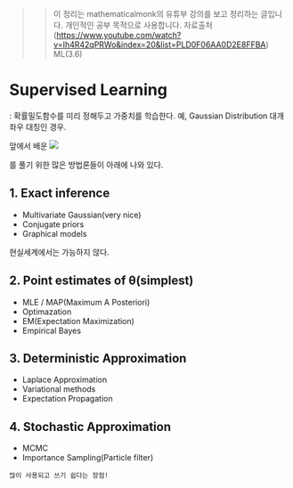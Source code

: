 
>> 이 정리는 mathematicalmonk의 유튜부 강의를 보고 정리하는 글입니다. 개인적인 공부 목적으로 
>> 사용합니다. 
>> 자료출처(https://www.youtube.com/watch?v=Ih4R42qPRWo&index=20&list=PLD0F06AA0D2E8FFBA)
>>ML(3.6)


# Supervised Learning
   : 확률밀도함수를 미리 정해두고 가중치를 학습한다. 예, Gaussian Distribution
  대개 좌우 대칭인 경우. 


앞에서 배운
![](https://user-images.githubusercontent.com/23113869/45596348-ac154000-b9f5-11e8-916d-c150461ce66b.png)

를 풀기 위한 많은 방법론들이 아래에 나와 있다.

## 1. Exact inference 

   - Multivariate Gaussian(very nice)
   - Conjugate priors
   - Graphical models

  현실세계에서는 가능하지 않다.
  
## 2. Point estimates of θ(simplest)
   - MLE / MAP(Maximum A Posteriori)
   - Optimazation
   - EM(Expectation Maximization)
   - Empirical Bayes
 

## 3. Deterministic Approximation
   - Laplace Approximation
   - Variational methods
   - Expectation Propagation

## 4. Stochastic Approximation
   - MCMC
   - Importance Sampling(Particle filter)
   
    많이 사용되고 쓰기 쉽다는 장점!